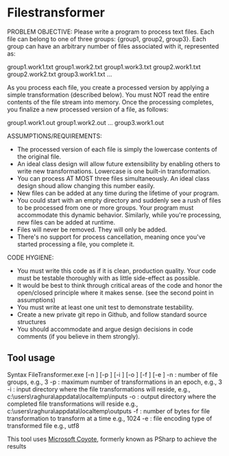 # Filestransformer
PROBLEM OBJECTIVE:
Please write a program to process text files. Each file can belong to one of three groups: {group1, group2, group3}. Each group can have an arbitrary number of files associated with it, represented as:

group1.work1.txt
group1.work2.txt
group1.work3.txt
group2.work1.txt
group2.work2.txt
group3.work1.txt
...

As you process each file, you create a processed version by applying a simple transformation (described below). You must NOT read the entire contents of the file stream into memory. Once the processing completes, you finalize a new processed version of a file, as follows:

group1.work1.out
group1.work2.out
...
group3.work1.out

ASSUMPTIONS/REQUIREMENTS:
-	The processed version of each file is simply the lowercase contents of the original file. 
-	An ideal class design will allow future extensibility by enabling others to write new transformations. Lowercase is one built-in transformation.
-	You can process AT MOST three files simultaneously. An ideal class design shoud allow changing this number easily.
-	New files can be added at any time during the lifetime of your program. 
-	You could start with an empty directory and suddenly see a rush of files to be processed from one or more groups. Your program must accommodate this dynamic behavior. Similarly, while you're processing, new files can be added at runtime.
-	Files will never be removed. They will only be added.
-	There's no support for process cancellation, meaning once you've started processing a file, you complete it.
 
CODE HYGIENE:
-	You must write this code as if it is clean, production quality. Your code must be testable thoroughly with as little side-effect as possible.
-	It would be best to think through critical areas of the code and honor the open/closed principle where it makes sense. (see the second point in assumptions)
-	You must write at least one unit test to demonstrate testability.
-	Create a new private git repo in Github, and follow standard source structures
-	You should accommodate and argue design decisions in code comments (if you believe in them strongly).

## Tool usage
Syntax
FileTransformer.exe [-n <Int32>] [-p <Int32>] [-i <String>] [-o <String>] [-f <Int32>] [-e <Int32>]
-n : number of file groups, e.g., 3
-p : maximum number of transformations in an epoch, e.g., 3
-i : input directory where the file transformations will reside, e.g., c:\users\raghura\appdata\localtemp\inputs
-o : output directory where the completed file transformations will reside e.g., c:\users\raghura\appdata\localtemp\outputs
-f : number of bytes for file transformation to transform at a time e.g., 1024
-e : file encoding type of transformed file e.g., utf8
 
This tool uses [Microsoft Coyote](https://microsoft.github.io/coyote/), formerly known as PSharp to achieve the results

